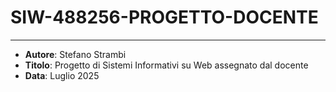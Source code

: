 # SIW-488256-PROGETTO-DOCENTE

---
- **Autore**: Stefano Strambi
- **Titolo**: Progetto di Sistemi Informativi su Web assegnato dal docente
- **Data**: Luglio 2025

